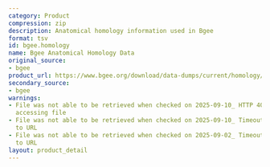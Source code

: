 ```yaml
---
category: Product
compression: zip
description: Anatomical homology information used in Bgee
format: tsv
id: bgee.homology
name: Bgee Anatomical Homology Data
original_source:
- bgee
product_url: https://www.bgee.org/download/data-dumps/current/homology/
secondary_source:
- bgee
warnings:
- File was not able to be retrieved when checked on 2025-09-10_ HTTP 404 error when
  accessing file
- File was not able to be retrieved when checked on 2025-09-10_ Timeout connecting
  to URL
- File was not able to be retrieved when checked on 2025-09-02_ Timeout connecting
  to URL
layout: product_detail
---
```

